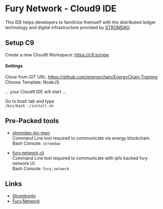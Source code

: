 # Fury Network - Cloud9 IDE
This IDE helps developers to familirize themself with the distributed ledger technology and digital infrastructure provided by [STROMDAO](https://stromdao.de/).




## Setup C9
Create a new Cloud9 Workspace: https://c9.io/new   

#### Settings
Clone from GIT URL: https://github.com/energychain/EnergyChain-Training  
Choose Template: NodeJS  


... your Cloud9 IDE will start ...

Go to *bash* tab and type  
`/bin/bash ./install.sh `


## Pre-Packed tools
 - [stromdao-bo-mpo](https://www.npmjs.com/package/stromdao-bo-mpo)  
Command Line tool required to communicate via energy blockchain.   
Bash Console: `stromdao`   

 - [fury.network cli](https://www.npmjs.com/package/fury.network)  
Command Line tool required to communicate with ipfs backed fury network UI.   
Bash Console: `fury.network`    
 
## Links
 - [Stromkonto](https://www.stromkonto.net)
 - [Fury.Network](https://fury.network)
 


